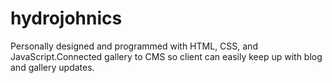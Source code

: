 # hydrojohnics
Personally designed and programmed with HTML, CSS, and JavaScript.Connected gallery to CMS so client can easily keep up with blog and gallery updates.
